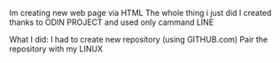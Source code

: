 Im creating new web page via HTML
The whole thing i just did I created thanks to ODIN PROJECT and used only cammand LINE

What I did:
I had to create new repository (using GITHUB.com)
Pair the repository with my LINUX

